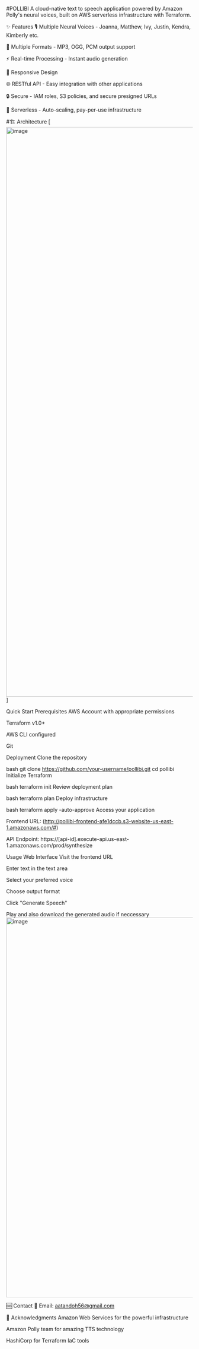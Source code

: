 #POLLIBI A cloud-native text to speech application powered by Amazon Polly's neural voices, built on AWS serverless infrastructure with Terraform.

✨ Features 🎙️ Multiple Neural Voices - Joanna, Matthew, Ivy, Justin, Kendra, Kimberly etc.

📁 Multiple Formats - MP3, OGG, PCM output support

⚡ Real-time Processing - Instant audio generation

📱 Responsive Design

🌐 RESTful API - Easy integration with other applications

🔒 Secure - IAM roles, S3 policies, and secure presigned URLs

🚀 Serverless - Auto-scaling, pay-per-use infrastructure

#🏗️ Architecture 
[<img width="1024" height="1536" alt="image" src="https://github.com/user-attachments/assets/73936a75-82d3-46f0-9045-69e881011d31" />
]

Quick Start Prerequisites AWS Account with appropriate permissions

Terraform v1.0+

AWS CLI configured

Git

Deployment Clone the repository

bash git clone https://github.com/your-username/pollibi.git cd pollibi Initialize Terraform

bash terraform init Review deployment plan

bash terraform plan Deploy infrastructure

bash terraform apply -auto-approve Access your application

Frontend URL: (http://pollibi-frontend-afe1dccb.s3-website-us-east-1.amazonaws.com/#)

API Endpoint: https://[api-id].execute-api.us-east-1.amazonaws.com/prod/synthesize

Usage Web Interface Visit the frontend URL

Enter text in the text area

Select your preferred voice

Choose output format

Click "Generate Speech"

Play and also download the generated audio if neccessary
<img width="1280" height="1024" alt="image" src="https://github.com/user-attachments/assets/2c5f61fe-98be-44ec-9ee4-8886d68f8070" />


🆘 Contact 📧 Email: aatandoh56@gmail.com

🙏 Acknowledgments Amazon Web Services for the powerful infrastructure

Amazon Polly team for amazing TTS technology

HashiCorp for Terraform IaC tools
